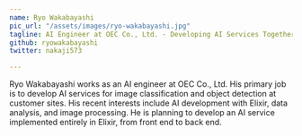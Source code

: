 ```yaml
---
name: Ryo Wakabayashi
pic_url: "/assets/images/ryo-wakabayashi.jpg"
tagline: AI Engineer at OEC Co., Ltd. - Developing AI Services Together with AUCNET-IBS
github: ryowakabayashi
twitter: nakaji573

---
```

Ryo Wakabayashi works as an AI engineer at OEC Co., Ltd. His primary job is to develop AI services for image classification and object detection at customer sites. His recent interests include AI development with Elixir, data analysis, and image processing. He is planning to develop an AI service implemented entirely in Elixir, from front end to back end.